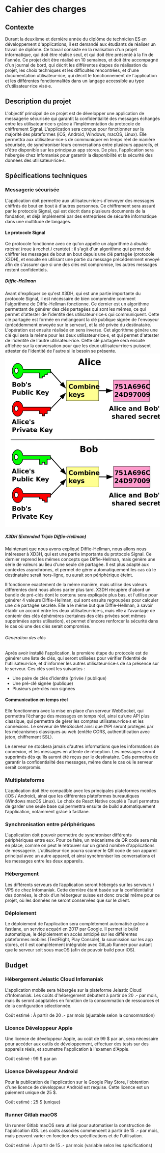 # Cahier des charges

## Contexte

Durant la deuxième et dernière année du diplôme de technicien ES en développement d'applications, il est demandé aux étudiants de réaliser un travail de diplôme. Ce travail consiste en la réalisation d'un projet informatique, qui doit être réalisé seul, et qui doit être présenté à la fin de l'année. Ce projet doit être réalisé en 10 semaines, et doit être accompagné d'un journal de bord, qui décrit les différentes étapes de réalisation du projet, les choix techniques et les difficultés rencontrées, et d'une documentation utilisateur·rice, qui décrit le fonctionnement de l'application et les différentes fonctionnalités dans un langage accessible au type d'utilisateur·rice visé·e.

## Description du projet

L'objectif principal de ce projet est de développer une application de messagerie sécurisée qui garantit la confidentialité des messages échangés entre les utilisateur·rice·s grâce à l'implémentation du protocole de chiffrement Signal. L'application sera conçue pour fonctionner sur la majorité des plateformes (iOS, Android, Windows, macOS, Linux). Elle permettra aux utilisateur·rice·s de communiquer en temps réel de manière sécurisée, de synchroniser leurs conversations entre plusieurs appareils, et d'être disponible sur les principaux app stores. De plus, l'application sera hébergée chez Infomaniak pour garantir la disponibilité et la sécurité des données des utilisateur·rice·s.

## Spécifications techniques

### Messagerie sécurisée

L'application doit permettre aux utilisateur·rice·s d'envoyer des messages chiffrés de bout en bout à d'autres personnes. Ce chiffrement sera assuré par le protocole Signal, qui est décrit dans plusieurs documents de la fondation, et déjà implémenté par des entreprises de sécurité informatique dans une multitude de langages.

#### Le protocole Signal

Ce protocole fonctionne avec ce qu'on appelle un algorithme à *double ratchet* (roue à rochet / crantée) : il s'agit d'un algorithme  qui permet de chiffrer les messages de bout en bout depuis une clé partagée (protocole X3DH), et ensuite en utilisant une partie du message précédemment envoyé afin de s'assurer que si une des clés est compromise, les autres messages restent confidentiels.

##### Diffie-Hellman

Avant d'expliquer ce qu'est X3DH, qui est une partie importante du protocole Signal, il est nécéssaire de bien comprendre comment l'algorithme de Diffie-Hellman fonctionne.
Ce dernier est un algorithme permettant de générer des clés partagées qui sont les mêmes, ce qui permet d'attester de l'identité des utilisateur·rice·s qui communiquent. Cette clé partagée est formée en mélangeant la clé publique signée de l'envoyeur (précédemment envoyée sur le serveur), et la clé privée du destinataire. L'opération est ensuite réalisée en sens inverse. Cet algorithme génère une clé qui sera la même pour les deux utilisateur·rice·s, et qui permet d'attester de l'identité de l'autre utilisateur·rice. Cette clé partagée sera ensuite affichée sur la conversation pour que les deux utilisateur·rice·s puissent attester de l'identité de l'autre si le besoin se présente.
![Diffie Hellman](./img/diffie-hellman.png)

##### X3DH (Extended Triple Diffie-Hellman)

Maintenant que nous avons expliqué Diffie-Hellman, nous allons nous intéresser à XD3H, qui est une partie importante du protocole Signal. Ce dernier reprend les mêmes concepts que Diffie-Hellman, mais génère une série de valeurs au lieu d'une seule clé partagée. Il est plus adapté aux contextes asynchrones, et permet de gérer automatiquement les cas où le destinataire serait hors-ligne, ou aurait son périphérique éteint.

Il fonctionne exactement de la même manière, mais utilise des valeurs différentes dont nous allons parler plus tard. X3DH récupère d'abord un bundle de pré-clés dont le contenu sera expliquée plus bas, et l'utilise pour générer 4 valeurs Diffie-Hellman, qui sont ensuite regroupées pour calculer une clé partagée secrète. Elle a le même but que Diffie-Hellman, à savoir établir un accord entre les deux utilisateur·rice·s, mais elle a l'avantage de contenir des clés éphémères (certaines des clés privées sont mêmes supprimées après utilisation), et permet d'encore renforcer la sécurité dans le cas où une des clés serait compromise.

###### Génération des clés

Après avoir installé l'application, la première étape du protocole est de générer une liste de clés, qui seront utilisées pour vérifier l'identité de l'utilisateur·rice, et d'informer les autres utilisateur·rice·s de sa présence sur le serveur. Ces clés sont les suivantes :

- Une paire de clés d'identité (privée / publique)
- Une pré-clé signée (publique)
- Plusieurs pré-clés non signées

#### Communication en temps réel

Elle fonctionnera avec la mise en place d’un serveur WebSocket, qui permettra l’échange des messages en temps réel, ainsi qu’une API plus classique, qui permettra de gérer les comptes utilisateur·rice·s et les connexions.
Le serveur de WebSocket ainsi que l’API seront protégés par les mécanismes classiques au web (entête CORS, authentification avec jeton, chiffrement SSL).

Le serveur ne stockera jamais d'autres informations que les informations de connexion, et les messages en attente de réception. Les messages seront supprimés dès qu'ils auront été reçus par le destinataire. Cela permettra de garantir la confidentialité des messages, même dans le cas où le serveur serait compromis.

### Multiplateforme

L’application doit être compatible avec les principales plateformes mobiles (iOS / Android), ainsi que les différentes plateformes bureautiques (Windows macOS Linux). Le choix de React Native couplé à Tauri permettra de garder une seule base qui permettra ensuite de build automatiquement l’application, notamment grâce à fastlane.

### Synchronisation entre périphériques

L'application doit pouvoir permettre de synchroniser différents périphériques entre eux. Pour ce faire, un mécanisme de QR code sera mis en place, comme on peut le retrouver sur un grand nombre d'applications de messagerie. L'utilisateur·rice pourra scanner le QR code de son appareil principal avec un autre appareil, et ainsi synchroniser les conversations et les messages entre les deux appareils.

### Hébergement

Les différents serveurs de l’application seront hébergés sur les serveurs / VPS de chez Infomaniak. Cette dernière étant basée sur la confidentialité des données, le choix d’un hébergeur suisse est donc crucial même pour ce projet, où les données ne seront conservées que sur le client.

### Déploiement

Le déploiement de l’application sera complètement automatisé grâce à fastlane, un service acquéri en 2017 par Google. Il permet le build automatique, le déploiement en accès anticipé sur les différentes plateformes mobiles (TestFlight, Play Console), la soumission sur les app stores, et il est complètement intégrable avec GitLab Runner pour autant que le serveur soit sous macOS (afin de pouvoir build pour iOS).

## Budget

### Hébergement Jelastic Cloud Infomaniak

L'application mobile sera hébergée sur la plateforme Jelastic Cloud d'Infomaniak. Les coûts d'hébergement débutent à partir de 20 .- par mois, mais ils seront adaptables en fonction de la consommation de ressources et de la configuration sélectionnée.

Coût estimé : À partir de 20 .- par mois (ajustable selon la consommation)

### Licence Développeur Apple

Une licence de développeur Apple, au coût de 99 $ par an, sera nécessaire pour accéder aux outils de développement, effectuer des tests sur des appareils réels, et soumettre l'application à l'examen d'Apple.

Coût estimé : 99 $ par an

### Licence Développeur Android

Pour la publication de l'application sur le Google Play Store, l'obtention d'une licence de développeur Android est requise. Cette licence est un paiement unique de 25 $.

Coût estimé : 25 $ (unique)

### Runner Gitlab macOS

Un runner Gitlab macOS sera utilisé pour automatiser la construction de l'application iOS. Les coûts associés commencent à partir de 15 .- par mois, mais peuvent varier en fonction des spécifications et de l'utilisation.

Coût estimé : À partir de 15 .- par mois (variable selon les spécifications)
